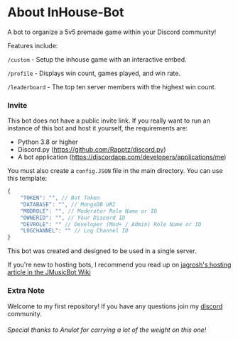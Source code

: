 # About InHouse-Bot
A bot to organize a 5v5 premade game within your Discord community!

Features include:

`/custom` - Setup the inhouse game with an interactive embed.

`/profile` - Displays win count, games played, and win rate.

`/leaderboard` - The top ten server members with the highest win count.


### Invite
This bot does not have a public invite link. If you really want to run an instance of this bot and host it yourself, the requirements are:
* Python 3.8 or higher
* Discord.py (https://github.com/Rapptz/discord.py)
* A bot application (https://discordapp.com/developers/applications/me)

You must also create a `config.JSON` file in the main directory. You can use this template:
```javascript
{
    "TOKEN": "", // Bot Token
    "DATABASE": "", // MongoDB URI 
    "MODROLE": "", // Moderator Role Name or ID
    "OWNERID": "", // Your Discord ID
    "DEVROLE": "" // Developer (Mod+ / Admin) Role Name or ID
    "LOGCHANNEL": "" // Log Channel ID
}
```
This bot was created and designed to be used in a single server. 

If you're new to hosting bots, I recommend you read up on [jagrosh's hosting article in the JMusicBot Wiki](https://jmusicbot.com/hosting/)

### Extra Note
Welcome to my first repository! If you have any questions join my [discord](https://discord.gg/UQqJGH8J3Z) community.


###### Special thanks to Anulot for carrying a lot of the weight on this one!




